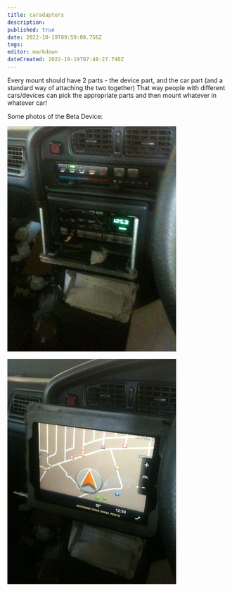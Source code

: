 ```yaml
---
title: caradapters
description: 
published: true
date: 2022-10-19T09:59:00.756Z
tags: 
editor: markdown
dateCreated: 2022-10-19T07:48:27.740Z
---
```


Every mount should have 2 parts - the device part, and the car part (and a standard way of attaching the two together) That way people with different cars/devices can pick the appropriate parts and then mount whatever in whatever car!

Some photos of the Beta Device:

![](/projects/carmountbeta1.jpg)

![](/projects/carmountbeta2.jpg)
